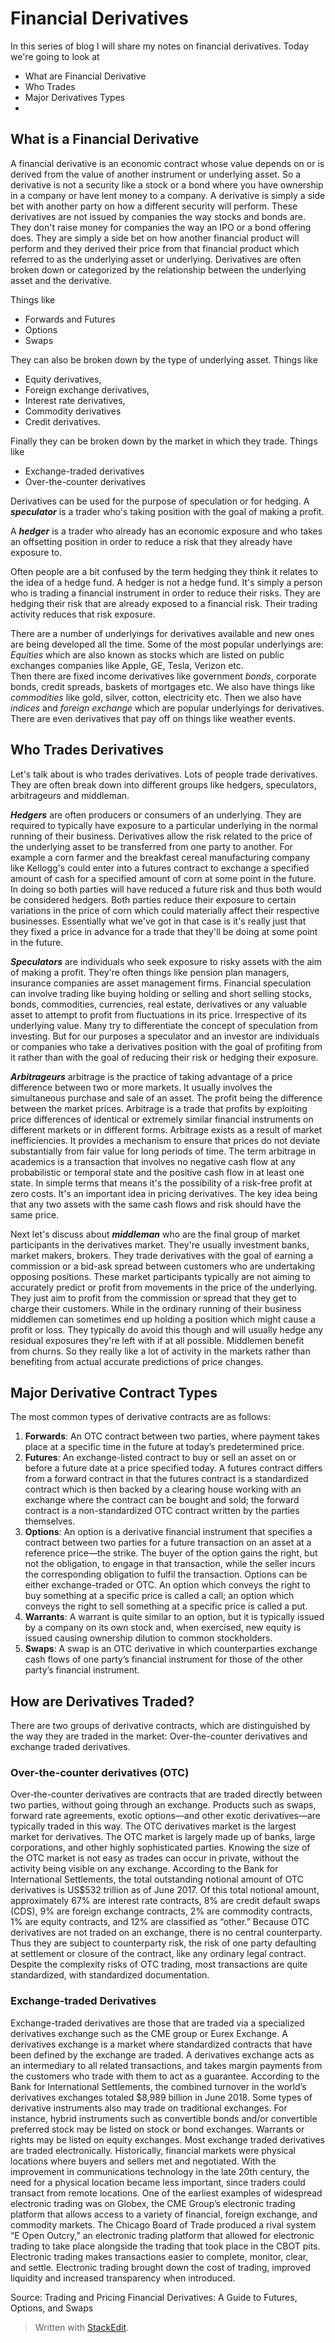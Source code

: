 
# Financial Derivatives
In this series of blog I will share my notes on financial derivatives. Today we're going to look at

 - What are Financial Derivative
 - Who Trades
 - Major Derivatives Types
 - 

## What is a Financial Derivative 
 
A financial derivative is an economic contract whose value depends on or is derived from the value of another
instrument or underlying asset. So a derivative is not a security like a stock or a bond where you have ownership in a company or have lent money to a company. A derivative is simply a side bet with another party on how a different security will perform. These derivatives are not issued by companies the way stocks and bonds are. They don't raise money for companies the way an IPO or a bond offering does. They are simply a side bet on how another financial product will perform and they derived
their price from that financial product which referred to as the underlying asset or underlying. Derivatives are often broken down or categorized by the relationship between the underlying asset and the derivative. 

Things like 

 - Forwards and Futures
 - Options
 - Swaps

They can also be broken down by the type of underlying asset. Things like 

 - Equity derivatives, 
 - Foreign exchange derivatives, 
 - Interest rate derivatives, 
 - Commodity derivatives 
 - Credit derivatives. 

Finally they can be broken down by the market in which they trade. Things like 

 - Exchange-traded derivatives
 - Over-the-counter derivatives
 
Derivatives can be used for the purpose of speculation or for hedging. 
A ***speculator*** is a trader who's taking position
with the goal of making a profit. 

A ***hedger*** is a trader who already has an economic exposure and who takes an offsetting position in order to reduce a risk that they already have exposure to.

Often people are a bit confused by the term hedging they think it relates to the idea of a hedge fund. A hedger is not a hedge fund. It's simply a person who is trading a
financial instrument in order to reduce their risks. They are hedging their risk that are already exposed to a
financial risk. Their trading activity reduces that risk exposure. 

There are a number of underlyings for derivatives available and new ones are being developed all the time.
Some of the most popular underlyings are:
*Equities* which are also known as stocks which are listed on public exchanges companies like Apple, GE, Tesla, Verizon etc.  
Then there are fixed income derivatives like government *bonds*, corporate bonds, credit spreads, baskets of mortgages etc. We also have things
like *commodities* like gold, silver, cotton,
electricity etc. Then we also have *indices*
and *foreign exchange* which are popular
underlyings for derivatives. There are
even derivatives that pay off on things
like weather events. 

## Who Trades Derivatives

Let's talk about is who trades derivatives. Lots of people trade derivatives.  They are often break down into different groups like hedgers, speculators, arbitrageurs and middleman. 

***Hedgers*** are often producers or consumers of an underlying. They are required to typically have exposure to a particular underlying in the normal running of their business. Derivatives allow the risk related to the price of
the underlying asset to be transferred from one party to another. For example a corn farmer and the breakfast cereal manufacturing company like Kellogg's could enter into a futures contract to exchange a specified
amount of cash for a specified amount of corn at some point in the future. In doing so both parties will have reduced a future risk and thus both would be considered hedgers. Both parties reduce their exposure to certain variations in the price of corn which could materially
affect their respective businesses. Essentially what we've got in that case is it's really just that they fixed a price
in advance for a trade that they'll be doing at some point in the future. 

***Speculators*** are individuals who seek exposure to risky assets with the aim of making a profit. They're often
things like pension plan managers, insurance companies are asset management firms. Financial speculation can involve trading like buying holding or selling and short selling stocks, bonds, commodities, currencies, real estate, derivatives or any valuable asset to attempt to profit from fluctuations in its price. Irrespective of its underlying value. Many try to differentiate the concept of speculation from investing. But for our purposes a speculator and an investor are individuals or companies who take a derivatives position with the goal of
profiting from it rather than with the goal of reducing their risk or hedging their exposure. 

***Arbitrageurs*** arbitrage is the practice of taking
advantage of a price difference between two or more markets. It usually involves the simultaneous purchase and sale of an asset. The profit being the difference
between the market prices. Arbitrage is a trade that profits by exploiting price differences of identical or extremely similar financial instruments on different markets or in different forms. Arbitrage exists as a result of market inefficiencies. It provides a mechanism to ensure that prices do not deviate substantially from
fair value for long periods of time. The term arbitrage in  academics is a transaction that involves no negative cash flow at any probabilistic or temporal state and the positive cash flow in at least one state. In simple terms that means it's the possibility of a risk-free profit at zero costs. It's an important idea in pricing derivatives. The key idea being that any two assets with the same cash flows and risk should have the same price.

Next let's discuss about  ***middleman*** who are the final group of market participants in the derivatives market. They're usually investment banks, market makers,
brokers. They trade derivatives with the goal of earning a commission or a bid-ask spread between customers who are undertaking opposing positions. These market participants typically are not aiming to accurately predict or profit from movements in the price of the underlying. They just aim to profit from the commission or spread that they get to charge their customers. While in the ordinary running of their business middlemen can sometimes end up holding a position which might cause a profit or loss. They typically do avoid this though and will usually hedge any residual exposures they're left with
if at all possible. Middlemen benefit from churns. So they really like a lot of activity in the markets rather than benefiting from actual accurate predictions of price changes. 

## Major Derivative Contract Types 

The most common types of derivative contracts are as follows: 
1. **Forwards**: An OTC contract between two parties, where payment takes place at a specific time in the future at today’s predetermined price. 
2. **Futures**: An exchange-listed contract to buy or sell an asset on or before a future date at a price specified today. A futures contract differs from a forward contract in that the futures contract is a standardized contract which is then backed by a clearing house working with an exchange where the contract can be bought and sold; the forward contract is a non-standardized OTC contract written by the parties themselves.
3. **Options**: An option is a derivative financial instrument that specifies a contract between two parties for a future transaction on an asset at a reference
price—the strike. The buyer of the option gains the right, but not the obligation, to engage in that transaction, while the seller incurs the corresponding
obligation to fulfil the transaction. Options can be either exchange-traded or OTC. An option which conveys the right to buy something at a specific price is called a call; an option which conveys the right to sell something at a specific price is called a put.
4. **Warrants**: A warrant is quite similar to an option, but it is typically issued by a company on its own stock and, when exercised, new equity is issued causing ownership dilution to common stockholders.
5. **Swaps**: A swap is an OTC derivative in which counterparties exchange cash flows of one party’s financial instrument for those of the other party’s financial instrument.

## How are Derivatives Traded?

There are two groups of derivative contracts, which are distinguished by the way they are traded in the market: Over-the-counter derivatives and exchange traded derivatives.

### Over-the-counter derivatives (OTC)

Over-the-counter derivatives are contracts that are traded directly between two parties, without going through an exchange. Products such as swaps, forward rate agreements, exotic options—and other exotic derivatives—are typically traded in this way. The OTC derivatives market is the largest market for derivatives. The OTC market is largely made up of banks, large corporations, and other highly sophisticated parties. Knowing the size of the OTC market is not easy as trades can occur in private, without the activity being visible on any exchange. According to the Bank for International Settlements, the total outstanding notional amount of OTC derivatives is US$532 trillion as of June 2017. Of this total notional amount, approximately 67% are interest rate contracts, 8% are credit default swaps (CDS), 9% are foreign exchange contracts, 2% are commodity contracts, 1% are equity contracts,
and 12% are classified as “other.” Because OTC derivatives are not traded on an exchange, there is no central counterparty. Thus they are subject to counterparty risk, the risk of one party defaulting at settlement or closure of the contract, like any ordinary legal contract. Despite the complexity risks of OTC trading, most transactions are quite standardized, with standardized documentation.

### Exchange-traded Derivatives

Exchange-traded derivatives are those that are traded via a specialized derivatives exchange such as the CME group or Eurex Exchange. A derivatives exchange is a
market where standardized contracts that have been defined by the exchange are traded. A derivatives exchange acts as an intermediary to all related transactions, and takes margin payments from the customers who trade with them to act as a guarantee. According to the Bank for International Settlements, the combined turnover in the world’s derivatives exchanges totaled $8,989 billion in June 2018. Some types of derivative instruments also may trade on traditional exchanges. For instance, hybrid instruments such as convertible bonds and/or convertible preferred stock may be listed on stock or bond exchanges. Warrants or rights may be listed on equity exchanges. Most exchange traded derivatives are traded electronically. Historically,
financial markets were physical locations where buyers and sellers met and negotiated. With the improvement in communications technology in the late 20th century, the need for a physical location became less important, since traders could transact from remote locations. One of the earliest examples of widespread electronic trading was on Globex, the CME Group’s electronic trading platform
that allows access to a variety of financial, foreign exchange, and commodity markets. The Chicago Board of Trade produced a rival system “E Open Outcry,”
an electronic trading platform that allowed for electronic trading to take place alongside the trading that took place in the CBOT pits. Electronic trading makes
transactions easier to complete, monitor, clear, and settle. Electronic trading brought down the cost of trading, improved liquidity and increased transparency
when introduced.

Source: Trading and Pricing Financial Derivatives: A Guide to Futures, Options, and Swaps

> Written with [StackEdit](https://stackedit.io/).
<!--stackedit_data:
eyJoaXN0b3J5IjpbMTMxODA0NTQ5OSwtMTA5OTUxNzU4LC01MD
c3MTQyODAsNDk3NTgwMDg0LDI4NzgyNDAzMywtMTkwMTQwNjg3
MiwtMTIzMzY4MDYzMCwxMTA1NjkzNzU0XX0=
-->